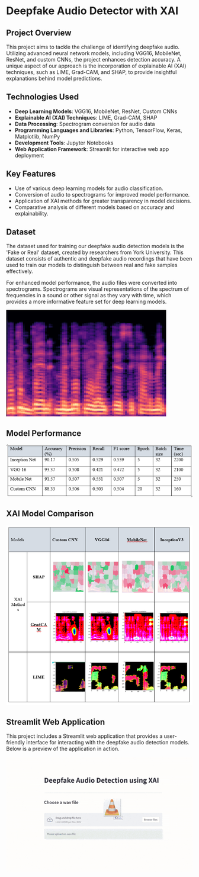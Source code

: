 # Deepfake Audio Detector with XAI

## Project Overview
This project aims to tackle the challenge of identifying deepfake audio. Utilizing advanced neural network models, including VGG16, MobileNet, ResNet, and custom CNNs, the project enhances detection accuracy. A unique aspect of our approach is the incorporation of explainable AI (XAI) techniques, such as LIME, Grad-CAM, and SHAP, to provide insightful explanations behind model predictions.

## Technologies Used
- **Deep Learning Models**: VGG16, MobileNet, ResNet, Custom CNNs
- **Explainable AI (XAI) Techniques**: LIME, Grad-CAM, SHAP
- **Data Processing**: Spectrogram conversion for audio data
- **Programming Languages and Libraries**: Python, TensorFlow, Keras, Matplotlib, NumPy
- **Development Tools**: Jupyter Notebooks
- **Web Application Framework**: Streamlit for interactive web app deployment

## Key Features
- Use of various deep learning models for audio classification.
- Conversion of audio to spectrograms for improved model performance.
- Application of XAI methods for greater transparency in model decisions.
- Comparative analysis of different models based on accuracy and explainability.

## Dataset
The dataset used for training our deepfake audio detection models is the 'Fake or Real' dataset, created by researchers from York University. This dataset consists of authentic and deepfake audio recordings that have been used to train our models to distinguish between real and fake samples effectively.

For enhanced model performance, the audio files were converted into spectrograms. Spectrograms are visual representations of the spectrum of frequencies in a sound or other signal as they vary with time, which provides a more informative feature set for deep learning models.

![Example Spectrogram](https://raw.githubusercontent.com/Aamir-Hullur/Deepfake-Audio-detection-using-XAI/main/img/spectrogram_example.png)

## Model Performance
![Model Performance](https://raw.githubusercontent.com/Aamir-Hullur/Deepfake-Audio-detection-using-XAI/main/img/Model_performanc.png)

## XAI Model Comparison
![XAI Model Comparison](https://raw.githubusercontent.com/Aamir-Hullur/Deepfake-Audio-detection-using-XAI/main/img/XAI_model_comparison.png)

## Streamlit Web Application

This project includes a Streamlit web application that provides a user-friendly interface for interacting with the deepfake audio detection models. Below is a preview of the application in action.

![Streamlit App Demo](https://raw.githubusercontent.com/Aamir-Hullur/Deepfake-Audio-detection-using-XAI/main/img/Streamlit_demo.gif)


